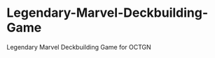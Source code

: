 Legendary-Marvel-Deckbuilding-Game
==================================

Legendary Marvel Deckbuilding Game for OCTGN
